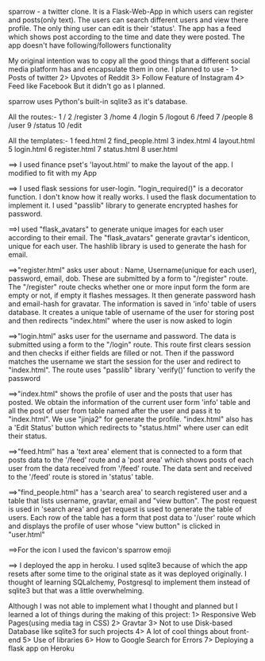 sparrow - a twitter clone.
It is a Flask-Web-App in which users can register and posts(only text). The users can search different users and view there profile. The only thing user can edit is their 'status'. The app has a feed which shows post according to the time and date they were posted. The app doesn't have following/followers functionality

My original intention was to copy all the good things that a different social media platform has and encapsulate them in one. I planned to use -
    1> Posts of twitter
    2> Upvotes of Reddit
    3> Follow Feature of Instagram
    4> Feed like Facebook
But it didn't go as I planned.  

sparrow uses Python's built-in sqlite3 as it's database.

All the routes:-
   1 /
   2 /register
   3 /home
   4 /login
   5 /logout
   6 /feed
   7 /people
   8 /user
   9 /status
   10 /edit

All the templates:-
  1 feed.html
  2 find_people.html
  3 index.html
  4 layout.html
  5 login.html
  6 register.html
  7 status.html
  8 user.html


==> I used finance pset's 'layout.html' to make the layout of the app. I modified to fit with my App

==> I used flask sessions for user-login. "login_required()" is a decorator function. I don't know how it really works. I used the flask documentation to implement it. I used "passlib" library to generate encrypted hashes for password.

==>I used "flask_avatars" to generate unique images for each user according to their email. The "flask_avatars" generate gravtar's identicon, unique for each user. The hashlib library is used to generate the hash for email.

==>"register.html" asks user about : Name, Username(unique for each user), password, email, dob. These are submitted by a form to "/register" route. The "/register" route checks whether one or more input form the form are empty or not, if empty it flashes messages. It then generate password hash and email-hash for gravatar. The information is saved in 'info' table of users database. It creates a unique table of username of the user for storing post and then redirects "index.html" where the user is now asked to login

==>"login.html" asks user for the username and password. The data is submitted using a form to the "/login" route. This route first clears session and then checks if either fields are filled or not. Then if the password matches the username we start the session for the user and redirect to "index.html". The route uses "passlib" library 'verify()' function to verify the password

==>"index.html" shows the profile of user and the posts that user has posted. We obtain the information of the current user form 'info' table and all the post of user from table named after the user and pass it to "index.html". We use "jinja2" for generate the profile. "index.html" also has a 'Edit Status' button which redirects to "status.html" where user can edit their status.

==>"feed.html" has a 'text area' element that is connected to a form that posts data to the '/feed' route and a 'post area' which shows posts of each user from the data received from '/feed' route. The data sent and received to the '/feed' route is stored in 'status' table.

==>"find_people.html" has a 'search area' to search registered user and a table that lists username, gravtar, email and "view button". The post request is used in 'search area' and get request is used to generate the table of users.
    Each row of the table has a form that post data
to '/user' route which and displays the profile of user whose "view button" is clicked in "user.html"

==>For the icon I used the favicon's sparrow emoji

==> I deployed the app in heroku. I used sqlite3 because of which the app resets after some time to the original state as it was deployed originally. I thought of learning SQLalchemy, Postgresql to implement them instead of sqlite3 but that was a little overwhelming.


Although I was not able to implement what I thought and planned but I learned a lot of things during the making of this project:
  1> Responsive Web Pages(using media tag in CSS)
  2> Gravtar
  3> Not to use Disk-based Database like sqlite3 for such projects
  4> A lot of cool things about front-end
  5> Use of libraries
  6> How to Google Search for Errors
  7> Deploying a flask app on Heroku
